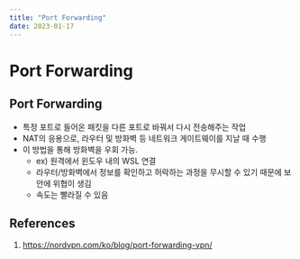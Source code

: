 ```yaml
---
title: "Port Forwarding"
date: 2023-01-17
---
```


# Port Forwarding

## Port Forwarding

- 특정 포트로 들어온 패킷을 다른 포트로 바꿔서 다시 전송해주는 작업
- NAT의 응용으로, 라우터 및 방화벽 등 네트워크 게이트웨이를 지날 때 수행
- 이 방법을 통해 방화벽을 우회 가능.
  - ex) 원격에서 윈도우 내의 WSL 연결
  - 라우터/방화벽에서 정보를 확인하고 허락하는 과정을 무시할 수 있기 때문에 보안에 위협이 생김
  - 속도는 빨라질 수 있음

## References

1. https://nordvpn.com/ko/blog/port-forwarding-vpn/
